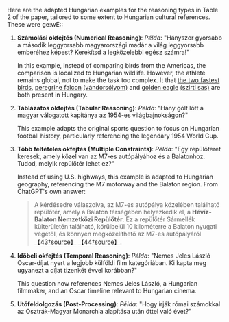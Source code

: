 Here are the adapted Hungarian examples for the reasoning types in Table 2 of
the paper, tailored to some extent to Hungarian cultural references. These were
ge:wÉ::

1. **Számolási okfejtés (Numerical Reasoning)**:
   *Példa*: "Hányszor gyorsabb a második leggyorsabb magyarországi madár a
   világ leggyorsabb emberéhez képest? Kerekítsd a legközelebbi egész számra!"
   
   In this example, instead of comparing birds from the Americas, the
   comparison is localized to Hungarian wildlife. However, the athlete remains
   global, not to make the task too complex.
   It that [the two fastest
   birds](https://amierdonk.hu/2019/09/22/ok-vilag-leggyorsabb-madarai/),
   [peregrine falcon](https://en.wikipedia.org/wiki/Peregrine_falcon)
   [(vándorsólyom)](https://hu.wikipedia.org/wiki/V%C3%A1ndors%C3%B3lyom) and
   [golden eagle](https://en.wikipedia.org/wiki/Golden_eagle)
   [(szirti sas)](https://hu.wikipedia.org/wiki/Szirti_sas) are both present in Hungary.


2. **Táblázatos okfejtés (Tabular Reasoning)**:
   *Példa*: "Hány gólt lőtt a magyar válogatott kapitánya az 1954-es világbajnokságon?"
   
   This example adapts the original sports question to focus on Hungarian football history, particularly referencing the legendary 1954 World Cup.

3. **Több feltételes okfejtés (Multiple Constraints)**:
   *Példa*: "Egy repülőteret keresek, amely közel van az M7-es autópályához és a Balatonhoz. Tudod, melyik repülőtér lehet ez?"
   
   Instead of using U.S. highways, this example is adapted to Hungarian geography, referencing the M7 motorway and the Balaton region.
   From ChatGPT's own answer: 

   > A kérdésedre válaszolva, az M7-es autópálya közelében található repülőtér,
   > amely a Balaton térségében helyezkedik el, a **Hévíz-Balaton Nemzetközi
   > Repülőtér**. Ez a repülőtér Sármellék külterületén található, körülbelül
   > 10 kilométerre a Balaton nyugati végétől, és könnyen megközelíthető az
   > M7-es autópályáról
   > [【43†source】](https://hu.wikipedia.org/wiki/H%C3%A9v%C3%ADz-Balaton_nemzetk%C3%B6zi_rep%C3%BCl%C5%91t%C3%A9r)
   > [【44†source】](https://hu.wikipedia.org/wiki/M7-es_aut%C3%B3p%C3%A1lya_(Magyarorsz%C3%A1g)). 


4. **Időbeli okfejtés (Temporal Reasoning)**:
   *Példa*: "Nemes Jeles László Oscar-díjat nyert a legjobb külföldi film kategóriában. Ki kapta meg ugyanezt a díjat tizenkét évvel korábban?"
   
   This question now references Nemes Jeles László, a Hungarian filmmaker, and an Oscar timeline relevant to Hungarian cinema.

5. **Utófeldolgozás (Post-Processing)**:
   *Példa*: "Hogy írják római számokkal az Osztrák-Magyar Monarchia alapítása után öttel való évet?"
